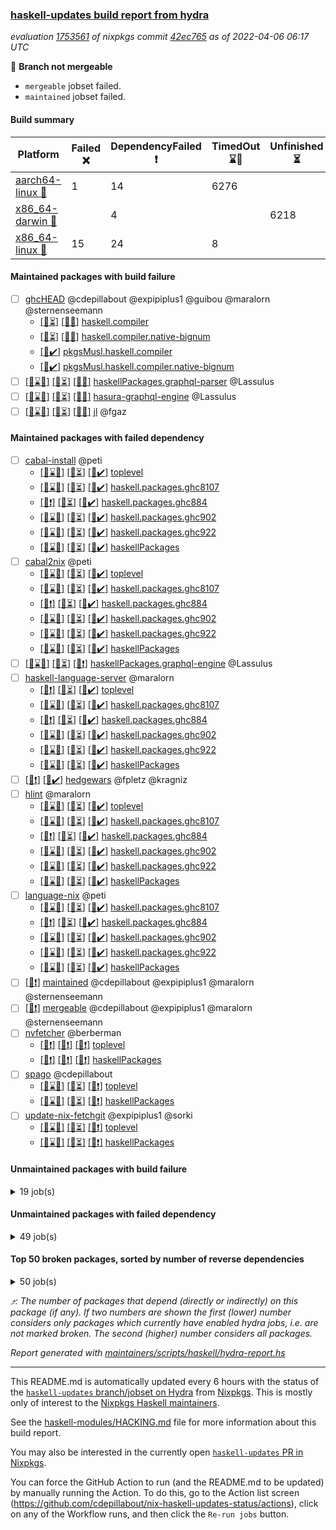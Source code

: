 ### [haskell-updates build report from hydra](https://hydra.nixos.org/jobset/nixpkgs/haskell-updates)
*evaluation [1753561](https://hydra.nixos.org/eval/1753561) of nixpkgs commit [42ec765](https://github.com/NixOS/nixpkgs/commits/42ec76590122a1b48650005afb9f2ba7453d00b8) as of 2022-04-06 06:17 UTC*

:red_circle: **Branch not mergeable**
  * `mergeable` jobset failed.
  * `maintained` jobset failed.

#### Build summary

 | Platform | Failed :x: | DependencyFailed :heavy_exclamation_mark: | TimedOut :hourglass::no_entry_sign: | Unfinished :hourglass_flowing_sand: | Success :heavy_check_mark: | 
 | --- | --- | --- | --- | --- | --- | 
 | [aarch64-linux :iphone:](https://hydra.nixos.org/eval/1753561?filter=.aarch64-linux) | 1 | 14 | 6276 |  | 10 | 
 | [x86_64-darwin :apple:](https://hydra.nixos.org/eval/1753561?filter=.x86_64-darwin) |  | 4 |  | 6218 | 5 | 
 | [x86_64-linux :penguin:](https://hydra.nixos.org/eval/1753561?filter=.x86_64-linux) | 15 | 24 | 8 |  | 6273 | 
#### Maintained packages with build failure
- [ ] [ghcHEAD](https://hydra.nixos.org/eval/1753561?filter=ghcHEAD) @cdepillabout @expipiplus1 @guibou @maralorn @sternenseemann
  - [[:apple::hourglass_flowing_sand:]](https://hydra.nixos.org/build/172205308) [[:penguin::x:]](https://hydra.nixos.org/build/172208112) [haskell.compiler](https://hydra.nixos.org/eval/1753561?filter=haskell.compiler.ghcHEAD)
  - [[:apple::hourglass_flowing_sand:]](https://hydra.nixos.org/build/172206183) [[:penguin::x:]](https://hydra.nixos.org/build/172199126) [haskell.compiler.native-bignum](https://hydra.nixos.org/eval/1753561?filter=haskell.compiler.native-bignum.ghcHEAD)
  -  [[:penguin::heavy_check_mark:]](https://hydra.nixos.org/build/172200529) [pkgsMusl.haskell.compiler](https://hydra.nixos.org/eval/1753561?filter=pkgsMusl.haskell.compiler.ghcHEAD)
  -  [[:penguin::heavy_check_mark:]](https://hydra.nixos.org/build/172201969) [pkgsMusl.haskell.compiler.native-bignum](https://hydra.nixos.org/eval/1753561?filter=pkgsMusl.haskell.compiler.native-bignum.ghcHEAD)
- [ ] [[:iphone::hourglass::no_entry_sign:]](https://hydra.nixos.org/build/172195772) [[:apple::hourglass_flowing_sand:]](https://hydra.nixos.org/build/172205505) [[:penguin::x:]](https://hydra.nixos.org/build/172201148) [haskellPackages.graphql-parser](https://hydra.nixos.org/eval/1753561?filter=haskellPackages.graphql-parser) @Lassulus
- [ ] [[:iphone::hourglass::no_entry_sign:]](https://hydra.nixos.org/build/172202024) [[:apple::hourglass_flowing_sand:]](https://hydra.nixos.org/build/172196887) [[:penguin::x:]](https://hydra.nixos.org/build/172192815) [hasura-graphql-engine](https://hydra.nixos.org/eval/1753561?filter=hasura-graphql-engine) @Lassulus
- [ ] [[:iphone::hourglass::no_entry_sign:]](https://hydra.nixos.org/build/172203648) [[:apple::hourglass_flowing_sand:]](https://hydra.nixos.org/build/172209706) [[:penguin::x:]](https://hydra.nixos.org/build/172210387) [jl](https://hydra.nixos.org/eval/1753561?filter=jl) @fgaz
#### Maintained packages with failed dependency
- [ ] [cabal-install](https://hydra.nixos.org/eval/1753561?filter=cabal-install) @peti
  - [[:iphone::hourglass::no_entry_sign:]](https://hydra.nixos.org/build/172207192) [[:apple::hourglass_flowing_sand:]](https://hydra.nixos.org/build/172201768) [[:penguin::heavy_check_mark:]](https://hydra.nixos.org/build/172191914) [toplevel](https://hydra.nixos.org/eval/1753561?filter=cabal-install)
  - [[:iphone::hourglass::no_entry_sign:]](https://hydra.nixos.org/build/172199527) [[:apple::hourglass_flowing_sand:]](https://hydra.nixos.org/build/172207214) [[:penguin::heavy_check_mark:]](https://hydra.nixos.org/build/172198241) [haskell.packages.ghc8107](https://hydra.nixos.org/eval/1753561?filter=haskell.packages.ghc8107.cabal-install)
  - [[:iphone::heavy_exclamation_mark:]](https://hydra.nixos.org/build/172206315) [[:apple::hourglass_flowing_sand:]](https://hydra.nixos.org/build/172208397) [[:penguin::heavy_check_mark:]](https://hydra.nixos.org/build/172201460) [haskell.packages.ghc884](https://hydra.nixos.org/eval/1753561?filter=haskell.packages.ghc884.cabal-install)
  - [[:iphone::hourglass::no_entry_sign:]](https://hydra.nixos.org/build/172198669) [[:apple::hourglass_flowing_sand:]](https://hydra.nixos.org/build/172202505) [[:penguin::heavy_check_mark:]](https://hydra.nixos.org/build/172204847) [haskell.packages.ghc902](https://hydra.nixos.org/eval/1753561?filter=haskell.packages.ghc902.cabal-install)
  - [[:iphone::hourglass::no_entry_sign:]](https://hydra.nixos.org/build/172210741) [[:apple::hourglass_flowing_sand:]](https://hydra.nixos.org/build/172194776) [[:penguin::heavy_check_mark:]](https://hydra.nixos.org/build/172204041) [haskell.packages.ghc922](https://hydra.nixos.org/eval/1753561?filter=haskell.packages.ghc922.cabal-install)
  - [[:iphone::hourglass::no_entry_sign:]](https://hydra.nixos.org/build/172209385) [[:apple::hourglass_flowing_sand:]](https://hydra.nixos.org/build/172201289) [[:penguin::heavy_check_mark:]](https://hydra.nixos.org/build/172204561) [haskellPackages](https://hydra.nixos.org/eval/1753561?filter=haskellPackages.cabal-install)
- [ ] [cabal2nix](https://hydra.nixos.org/eval/1753561?filter=cabal2nix) @peti
  - [[:iphone::hourglass::no_entry_sign:]](https://hydra.nixos.org/build/172196464) [[:apple::hourglass_flowing_sand:]](https://hydra.nixos.org/build/172209784) [[:penguin::heavy_check_mark:]](https://hydra.nixos.org/build/172206760) [toplevel](https://hydra.nixos.org/eval/1753561?filter=cabal2nix)
  - [[:iphone::hourglass::no_entry_sign:]](https://hydra.nixos.org/build/172208790) [[:apple::hourglass_flowing_sand:]](https://hydra.nixos.org/build/172193536) [[:penguin::heavy_check_mark:]](https://hydra.nixos.org/build/172208370) [haskell.packages.ghc8107](https://hydra.nixos.org/eval/1753561?filter=haskell.packages.ghc8107.cabal2nix)
  - [[:iphone::heavy_exclamation_mark:]](https://hydra.nixos.org/build/172195323) [[:apple::hourglass_flowing_sand:]](https://hydra.nixos.org/build/172210599) [[:penguin::heavy_check_mark:]](https://hydra.nixos.org/build/172205347) [haskell.packages.ghc884](https://hydra.nixos.org/eval/1753561?filter=haskell.packages.ghc884.cabal2nix)
  - [[:iphone::hourglass::no_entry_sign:]](https://hydra.nixos.org/build/172192256) [[:apple::hourglass_flowing_sand:]](https://hydra.nixos.org/build/172203512) [[:penguin::heavy_check_mark:]](https://hydra.nixos.org/build/172200019) [haskell.packages.ghc902](https://hydra.nixos.org/eval/1753561?filter=haskell.packages.ghc902.cabal2nix)
  - [[:iphone::hourglass::no_entry_sign:]](https://hydra.nixos.org/build/172210469) [[:apple::hourglass_flowing_sand:]](https://hydra.nixos.org/build/172199009) [[:penguin::heavy_check_mark:]](https://hydra.nixos.org/build/172208268) [haskell.packages.ghc922](https://hydra.nixos.org/eval/1753561?filter=haskell.packages.ghc922.cabal2nix)
  - [[:iphone::hourglass::no_entry_sign:]](https://hydra.nixos.org/build/172209376) [[:apple::hourglass_flowing_sand:]](https://hydra.nixos.org/build/172206351) [[:penguin::heavy_check_mark:]](https://hydra.nixos.org/build/172207995) [haskellPackages](https://hydra.nixos.org/eval/1753561?filter=haskellPackages.cabal2nix)
- [ ] [[:iphone::hourglass::no_entry_sign:]](https://hydra.nixos.org/build/172194133) [[:apple::hourglass_flowing_sand:]](https://hydra.nixos.org/build/172196047) [[:penguin::heavy_exclamation_mark:]](https://hydra.nixos.org/build/172210126) [haskellPackages.graphql-engine](https://hydra.nixos.org/eval/1753561?filter=haskellPackages.graphql-engine) @Lassulus
- [ ] [haskell-language-server](https://hydra.nixos.org/eval/1753561?filter=haskell-language-server) @maralorn
  - [[:iphone::heavy_exclamation_mark:]](https://hydra.nixos.org/build/172194040) [[:apple::hourglass_flowing_sand:]](https://hydra.nixos.org/build/172199266) [[:penguin::heavy_check_mark:]](https://hydra.nixos.org/build/172198169) [toplevel](https://hydra.nixos.org/eval/1753561?filter=haskell-language-server)
  - [[:iphone::hourglass::no_entry_sign:]](https://hydra.nixos.org/build/172193988) [[:apple::hourglass_flowing_sand:]](https://hydra.nixos.org/build/172198159) [[:penguin::heavy_check_mark:]](https://hydra.nixos.org/build/172202343) [haskell.packages.ghc8107](https://hydra.nixos.org/eval/1753561?filter=haskell.packages.ghc8107.haskell-language-server)
  - [[:iphone::heavy_exclamation_mark:]](https://hydra.nixos.org/build/172200579) [[:apple::hourglass_flowing_sand:]](https://hydra.nixos.org/build/172201437) [[:penguin::heavy_check_mark:]](https://hydra.nixos.org/build/172192774) [haskell.packages.ghc884](https://hydra.nixos.org/eval/1753561?filter=haskell.packages.ghc884.haskell-language-server)
  - [[:iphone::hourglass::no_entry_sign:]](https://hydra.nixos.org/build/172206617) [[:apple::hourglass_flowing_sand:]](https://hydra.nixos.org/build/172199662) [[:penguin::heavy_check_mark:]](https://hydra.nixos.org/build/172207742) [haskell.packages.ghc902](https://hydra.nixos.org/eval/1753561?filter=haskell.packages.ghc902.haskell-language-server)
  - [[:iphone::hourglass::no_entry_sign:]](https://hydra.nixos.org/build/172202544) [[:apple::hourglass_flowing_sand:]](https://hydra.nixos.org/build/172196637) [[:penguin::heavy_check_mark:]](https://hydra.nixos.org/build/172196382) [haskell.packages.ghc922](https://hydra.nixos.org/eval/1753561?filter=haskell.packages.ghc922.haskell-language-server)
  - [[:iphone::hourglass::no_entry_sign:]](https://hydra.nixos.org/build/172194512) [[:apple::hourglass_flowing_sand:]](https://hydra.nixos.org/build/172202593) [[:penguin::heavy_check_mark:]](https://hydra.nixos.org/build/172200575) [haskellPackages](https://hydra.nixos.org/eval/1753561?filter=haskellPackages.haskell-language-server)
- [ ] [[:iphone::heavy_exclamation_mark:]](https://hydra.nixos.org/build/172193277) [[:penguin::heavy_check_mark:]](https://hydra.nixos.org/build/172192102) [hedgewars](https://hydra.nixos.org/eval/1753561?filter=hedgewars) @fpletz @kragniz
- [ ] [hlint](https://hydra.nixos.org/eval/1753561?filter=hlint) @maralorn
  - [[:iphone::hourglass::no_entry_sign:]](https://hydra.nixos.org/build/172195921) [[:apple::hourglass_flowing_sand:]](https://hydra.nixos.org/build/172199979) [[:penguin::heavy_check_mark:]](https://hydra.nixos.org/build/172203019) [toplevel](https://hydra.nixos.org/eval/1753561?filter=hlint)
  - [[:iphone::hourglass::no_entry_sign:]](https://hydra.nixos.org/build/172203678) [[:apple::hourglass_flowing_sand:]](https://hydra.nixos.org/build/172198513) [[:penguin::heavy_check_mark:]](https://hydra.nixos.org/build/172207023) [haskell.packages.ghc8107](https://hydra.nixos.org/eval/1753561?filter=haskell.packages.ghc8107.hlint)
  - [[:iphone::heavy_exclamation_mark:]](https://hydra.nixos.org/build/172195500) [[:apple::hourglass_flowing_sand:]](https://hydra.nixos.org/build/172206369) [[:penguin::heavy_check_mark:]](https://hydra.nixos.org/build/172192555) [haskell.packages.ghc884](https://hydra.nixos.org/eval/1753561?filter=haskell.packages.ghc884.hlint)
  - [[:iphone::hourglass::no_entry_sign:]](https://hydra.nixos.org/build/172199832) [[:apple::hourglass_flowing_sand:]](https://hydra.nixos.org/build/172193612) [[:penguin::heavy_check_mark:]](https://hydra.nixos.org/build/172209171) [haskell.packages.ghc902](https://hydra.nixos.org/eval/1753561?filter=haskell.packages.ghc902.hlint)
  - [[:iphone::hourglass::no_entry_sign:]](https://hydra.nixos.org/build/172206571) [[:apple::hourglass_flowing_sand:]](https://hydra.nixos.org/build/172204722) [[:penguin::heavy_check_mark:]](https://hydra.nixos.org/build/172191785) [haskell.packages.ghc922](https://hydra.nixos.org/eval/1753561?filter=haskell.packages.ghc922.hlint)
  - [[:iphone::hourglass::no_entry_sign:]](https://hydra.nixos.org/build/172201640) [[:apple::hourglass_flowing_sand:]](https://hydra.nixos.org/build/172201652) [[:penguin::heavy_check_mark:]](https://hydra.nixos.org/build/172202313) [haskellPackages](https://hydra.nixos.org/eval/1753561?filter=haskellPackages.hlint)
- [ ] [language-nix](https://hydra.nixos.org/eval/1753561?filter=language-nix) @peti
  - [[:iphone::hourglass::no_entry_sign:]](https://hydra.nixos.org/build/172209066) [[:apple::hourglass_flowing_sand:]](https://hydra.nixos.org/build/172200626) [[:penguin::heavy_check_mark:]](https://hydra.nixos.org/build/172207232) [haskell.packages.ghc8107](https://hydra.nixos.org/eval/1753561?filter=haskell.packages.ghc8107.language-nix)
  - [[:iphone::heavy_exclamation_mark:]](https://hydra.nixos.org/build/172209013) [[:apple::hourglass_flowing_sand:]](https://hydra.nixos.org/build/172197257) [[:penguin::heavy_check_mark:]](https://hydra.nixos.org/build/172201360) [haskell.packages.ghc884](https://hydra.nixos.org/eval/1753561?filter=haskell.packages.ghc884.language-nix)
  - [[:iphone::hourglass::no_entry_sign:]](https://hydra.nixos.org/build/172196969) [[:apple::hourglass_flowing_sand:]](https://hydra.nixos.org/build/172207985) [[:penguin::heavy_check_mark:]](https://hydra.nixos.org/build/172201693) [haskell.packages.ghc902](https://hydra.nixos.org/eval/1753561?filter=haskell.packages.ghc902.language-nix)
  - [[:iphone::hourglass::no_entry_sign:]](https://hydra.nixos.org/build/172204619) [[:apple::hourglass_flowing_sand:]](https://hydra.nixos.org/build/172191740) [[:penguin::heavy_check_mark:]](https://hydra.nixos.org/build/172196568) [haskell.packages.ghc922](https://hydra.nixos.org/eval/1753561?filter=haskell.packages.ghc922.language-nix)
  - [[:iphone::hourglass::no_entry_sign:]](https://hydra.nixos.org/build/172193869) [[:apple::hourglass_flowing_sand:]](https://hydra.nixos.org/build/172191666) [[:penguin::heavy_check_mark:]](https://hydra.nixos.org/build/172200158) [haskellPackages](https://hydra.nixos.org/eval/1753561?filter=haskellPackages.language-nix)
- [ ] [[:penguin::heavy_exclamation_mark:]](https://hydra.nixos.org/build/172209024) [maintained](https://hydra.nixos.org/eval/1753561?filter=maintained) @cdepillabout @expipiplus1 @maralorn @sternenseemann
- [ ] [[:penguin::heavy_exclamation_mark:]](https://hydra.nixos.org/build/172194769) [mergeable](https://hydra.nixos.org/eval/1753561?filter=mergeable) @cdepillabout @expipiplus1 @maralorn @sternenseemann
- [ ] [nvfetcher](https://hydra.nixos.org/eval/1753561?filter=nvfetcher) @berberman
  - [[:iphone::heavy_exclamation_mark:]](https://hydra.nixos.org/build/172192405) [[:apple::heavy_exclamation_mark:]](https://hydra.nixos.org/build/172202860) [[:penguin::heavy_exclamation_mark:]](https://hydra.nixos.org/build/172204701) [toplevel](https://hydra.nixos.org/eval/1753561?filter=nvfetcher)
  - [[:iphone::heavy_exclamation_mark:]](https://hydra.nixos.org/build/172205600) [[:apple::heavy_exclamation_mark:]](https://hydra.nixos.org/build/172199711) [[:penguin::heavy_exclamation_mark:]](https://hydra.nixos.org/build/172192321) [haskellPackages](https://hydra.nixos.org/eval/1753561?filter=haskellPackages.nvfetcher)
- [ ] [spago](https://hydra.nixos.org/eval/1753561?filter=spago) @cdepillabout
  - [[:iphone::hourglass::no_entry_sign:]](https://hydra.nixos.org/build/172193778) [[:apple::hourglass_flowing_sand:]](https://hydra.nixos.org/build/172207013) [[:penguin::heavy_exclamation_mark:]](https://hydra.nixos.org/build/172210141) [toplevel](https://hydra.nixos.org/eval/1753561?filter=spago)
  - [[:iphone::hourglass::no_entry_sign:]](https://hydra.nixos.org/build/172209414) [[:apple::hourglass_flowing_sand:]](https://hydra.nixos.org/build/172200034) [[:penguin::heavy_exclamation_mark:]](https://hydra.nixos.org/build/172203438) [haskellPackages](https://hydra.nixos.org/eval/1753561?filter=haskellPackages.spago)
- [ ] [update-nix-fetchgit](https://hydra.nixos.org/eval/1753561?filter=update-nix-fetchgit) @expipiplus1 @sorki
  - [[:iphone::hourglass::no_entry_sign:]](https://hydra.nixos.org/build/172202600) [[:apple::hourglass_flowing_sand:]](https://hydra.nixos.org/build/172192084) [[:penguin::heavy_exclamation_mark:]](https://hydra.nixos.org/build/172194024) [toplevel](https://hydra.nixos.org/eval/1753561?filter=update-nix-fetchgit)
  - [[:iphone::hourglass::no_entry_sign:]](https://hydra.nixos.org/build/172206433) [[:apple::hourglass_flowing_sand:]](https://hydra.nixos.org/build/172204483) [[:penguin::heavy_exclamation_mark:]](https://hydra.nixos.org/build/172202522) [haskellPackages](https://hydra.nixos.org/eval/1753561?filter=haskellPackages.update-nix-fetchgit)
#### Unmaintained packages with build failure
<details><summary>19 job(s) </summary>

- [ ] [QuickCheck](https://hydra.nixos.org/eval/1753561?filter=QuickCheck)  :arrow_heading_up: 1236 | 4755
  - [[:iphone::hourglass::no_entry_sign:]](https://hydra.nixos.org/build/172199859) [[:apple::hourglass_flowing_sand:]](https://hydra.nixos.org/build/172196704) [[:penguin::heavy_check_mark:]](https://hydra.nixos.org/build/172203733) [haskellPackages](https://hydra.nixos.org/eval/1753561?filter=haskellPackages.QuickCheck)
  -   [[:penguin::x:]](https://hydra.nixos.org/build/172193114) [pkgsStatic.haskell.packages.integer-simple.ghc8107](https://hydra.nixos.org/eval/1753561?filter=pkgsStatic.haskell.packages.integer-simple.ghc8107.QuickCheck)
  -   [[:penguin::heavy_check_mark:]](https://hydra.nixos.org/build/172202231) [pkgsStatic.haskell.packages.native-bignum.ghc902](https://hydra.nixos.org/eval/1753561?filter=pkgsStatic.haskell.packages.native-bignum.ghc902.QuickCheck)
- [ ] [ghc-api-compat](https://hydra.nixos.org/eval/1753561?filter=ghc-api-compat)  :arrow_heading_up: 25 | 26
  - [[:iphone::hourglass::no_entry_sign:]](https://hydra.nixos.org/build/172196095) [[:apple::hourglass_flowing_sand:]](https://hydra.nixos.org/build/172203768) [[:penguin::heavy_check_mark:]](https://hydra.nixos.org/build/172196054) [haskell.packages.ghc8107](https://hydra.nixos.org/eval/1753561?filter=haskell.packages.ghc8107.ghc-api-compat)
  - [[:iphone::x:]](https://hydra.nixos.org/build/172194880) [[:apple::hourglass_flowing_sand:]](https://hydra.nixos.org/build/172193900) [[:penguin::heavy_check_mark:]](https://hydra.nixos.org/build/172194556) [haskell.packages.ghc884](https://hydra.nixos.org/eval/1753561?filter=haskell.packages.ghc884.ghc-api-compat)
  - [[:iphone::hourglass::no_entry_sign:]](https://hydra.nixos.org/build/172206707) [[:apple::hourglass_flowing_sand:]](https://hydra.nixos.org/build/172201111) [[:penguin::heavy_check_mark:]](https://hydra.nixos.org/build/172201721) [haskell.packages.ghc902](https://hydra.nixos.org/eval/1753561?filter=haskell.packages.ghc902.ghc-api-compat)
  - [[:iphone::hourglass::no_entry_sign:]](https://hydra.nixos.org/build/172202417) [[:apple::hourglass_flowing_sand:]](https://hydra.nixos.org/build/172204946) [[:penguin::heavy_check_mark:]](https://hydra.nixos.org/build/172207386) [haskellPackages](https://hydra.nixos.org/eval/1753561?filter=haskellPackages.ghc-api-compat)
- [ ] [[:iphone::hourglass::no_entry_sign:]](https://hydra.nixos.org/build/172198321) [[:apple::hourglass_flowing_sand:]](https://hydra.nixos.org/build/172195157) [[:penguin::x:]](https://hydra.nixos.org/build/172202034) [haskellPackages.cryptostore](https://hydra.nixos.org/eval/1753561?filter=haskellPackages.cryptostore)  :arrow_heading_up: 4 | 31
- [ ] [[:iphone::hourglass::no_entry_sign:]](https://hydra.nixos.org/build/172202329) [[:apple::hourglass_flowing_sand:]](https://hydra.nixos.org/build/172206837) [[:penguin::x:]](https://hydra.nixos.org/build/172195207) [haskellPackages.bower-json](https://hydra.nixos.org/eval/1753561?filter=haskellPackages.bower-json)  :arrow_heading_up: 1 | 10
- [ ] [[:iphone::hourglass::no_entry_sign:]](https://hydra.nixos.org/build/172201557) [[:apple::hourglass_flowing_sand:]](https://hydra.nixos.org/build/172197617) [[:penguin::x:]](https://hydra.nixos.org/build/172199932) [haskellPackages.kazura-queue](https://hydra.nixos.org/eval/1753561?filter=haskellPackages.kazura-queue)  :arrow_heading_up: 1 | 1
- [ ] [[:iphone::hourglass::no_entry_sign:]](https://hydra.nixos.org/build/172191977) [[:apple::hourglass_flowing_sand:]](https://hydra.nixos.org/build/172200217) [[:penguin::x:]](https://hydra.nixos.org/build/172203277) [haskellPackages.simple-vec3](https://hydra.nixos.org/eval/1753561?filter=haskellPackages.simple-vec3)  :arrow_heading_up: 0 | 1
- [ ] [[:iphone::hourglass::no_entry_sign:]](https://hydra.nixos.org/build/172198476) [[:apple::hourglass_flowing_sand:]](https://hydra.nixos.org/build/172200156) [[:penguin::x:]](https://hydra.nixos.org/build/172200567) [haskellPackages.fast-tags](https://hydra.nixos.org/eval/1753561?filter=haskellPackages.fast-tags) 
- [ ] [[:iphone::hourglass::no_entry_sign:]](https://hydra.nixos.org/build/172200339) [[:apple::hourglass_flowing_sand:]](https://hydra.nixos.org/build/172201875) [[:penguin::x:]](https://hydra.nixos.org/build/172206065) [haskellPackages.hyper-haskell-server](https://hydra.nixos.org/eval/1753561?filter=haskellPackages.hyper-haskell-server) 
- [ ] [[:iphone::hourglass::no_entry_sign:]](https://hydra.nixos.org/build/172200483) [[:apple::hourglass_flowing_sand:]](https://hydra.nixos.org/build/172205997) [[:penguin::x:]](https://hydra.nixos.org/build/172209507) [haskellPackages.powerqueue-levelmem](https://hydra.nixos.org/eval/1753561?filter=haskellPackages.powerqueue-levelmem) 
- [ ] [[:iphone::hourglass::no_entry_sign:]](https://hydra.nixos.org/build/172203084) [[:apple::hourglass_flowing_sand:]](https://hydra.nixos.org/build/172207047) [[:penguin::x:]](https://hydra.nixos.org/build/172196854) [haskellPackages.procex](https://hydra.nixos.org/eval/1753561?filter=haskellPackages.procex) 
- [ ] [[:iphone::hourglass::no_entry_sign:]](https://hydra.nixos.org/build/172200800) [[:apple::hourglass_flowing_sand:]](https://hydra.nixos.org/build/172206819) [[:penguin::x:]](https://hydra.nixos.org/build/172201774) [haskellPackages.socketson](https://hydra.nixos.org/eval/1753561?filter=haskellPackages.socketson) 
- [ ] [[:iphone::hourglass::no_entry_sign:]](https://hydra.nixos.org/build/172196733) [[:apple::hourglass_flowing_sand:]](https://hydra.nixos.org/build/172209461) [[:penguin::x:]](https://hydra.nixos.org/build/172210018) [haskellPackages.tripLL](https://hydra.nixos.org/eval/1753561?filter=haskellPackages.tripLL) 
</details>

#### Unmaintained packages with failed dependency
<details><summary>49 job(s) </summary>

- [ ] [ghc-lib-parser-ex](https://hydra.nixos.org/eval/1753561?filter=ghc-lib-parser-ex)  :arrow_heading_up: 21 | 35
  - [[:iphone::hourglass::no_entry_sign:]](https://hydra.nixos.org/build/172208499) [[:apple::hourglass_flowing_sand:]](https://hydra.nixos.org/build/172210483) [[:penguin::heavy_check_mark:]](https://hydra.nixos.org/build/172194443) [haskell.packages.ghc8107](https://hydra.nixos.org/eval/1753561?filter=haskell.packages.ghc8107.ghc-lib-parser-ex)
  - [[:iphone::heavy_exclamation_mark:]](https://hydra.nixos.org/build/172205112) [[:apple::hourglass_flowing_sand:]](https://hydra.nixos.org/build/172198604) [[:penguin::heavy_check_mark:]](https://hydra.nixos.org/build/172193914) [haskell.packages.ghc884](https://hydra.nixos.org/eval/1753561?filter=haskell.packages.ghc884.ghc-lib-parser-ex)
  - [[:iphone::hourglass::no_entry_sign:]](https://hydra.nixos.org/build/172194695) [[:apple::hourglass_flowing_sand:]](https://hydra.nixos.org/build/172204026) [[:penguin::heavy_check_mark:]](https://hydra.nixos.org/build/172201230) [haskell.packages.ghc902](https://hydra.nixos.org/eval/1753561?filter=haskell.packages.ghc902.ghc-lib-parser-ex)
  - [[:iphone::hourglass::no_entry_sign:]](https://hydra.nixos.org/build/172209894) [[:apple::hourglass_flowing_sand:]](https://hydra.nixos.org/build/172207682) [[:penguin::heavy_check_mark:]](https://hydra.nixos.org/build/172200006) [haskellPackages](https://hydra.nixos.org/eval/1753561?filter=haskellPackages.ghc-lib-parser-ex)
- [ ] [ghc-lib-parser](https://hydra.nixos.org/eval/1753561?filter=ghc-lib-parser)  :arrow_heading_up: 9 | 26
  - [[:iphone::hourglass::no_entry_sign:]](https://hydra.nixos.org/build/172199976) [[:apple::hourglass_flowing_sand:]](https://hydra.nixos.org/build/172208336) [[:penguin::heavy_check_mark:]](https://hydra.nixos.org/build/172203493) [haskell.packages.ghc8107](https://hydra.nixos.org/eval/1753561?filter=haskell.packages.ghc8107.ghc-lib-parser)
  - [[:iphone::heavy_exclamation_mark:]](https://hydra.nixos.org/build/172205983) [[:apple::hourglass_flowing_sand:]](https://hydra.nixos.org/build/172193232) [[:penguin::heavy_check_mark:]](https://hydra.nixos.org/build/172210475) [haskell.packages.ghc884](https://hydra.nixos.org/eval/1753561?filter=haskell.packages.ghc884.ghc-lib-parser)
  - [[:iphone::hourglass::no_entry_sign:]](https://hydra.nixos.org/build/172197163) [[:apple::hourglass_flowing_sand:]](https://hydra.nixos.org/build/172199688) [[:penguin::heavy_check_mark:]](https://hydra.nixos.org/build/172202256) [haskell.packages.ghc902](https://hydra.nixos.org/eval/1753561?filter=haskell.packages.ghc902.ghc-lib-parser)
  - [[:iphone::hourglass::no_entry_sign:]](https://hydra.nixos.org/build/172206023) [[:apple::hourglass_flowing_sand:]](https://hydra.nixos.org/build/172198112) [[:penguin::heavy_check_mark:]](https://hydra.nixos.org/build/172203023) [haskellPackages](https://hydra.nixos.org/eval/1753561?filter=haskellPackages.ghc-lib-parser)
- [ ] [[:iphone::hourglass::no_entry_sign:]](https://hydra.nixos.org/build/172203138) [[:apple::hourglass_flowing_sand:]](https://hydra.nixos.org/build/172208465) [[:penguin::heavy_exclamation_mark:]](https://hydra.nixos.org/build/172200980) [haskellPackages.jwt](https://hydra.nixos.org/eval/1753561?filter=haskellPackages.jwt)  :arrow_heading_up: 3 | 28
- [ ] [hoogle](https://hydra.nixos.org/eval/1753561?filter=hoogle)  :arrow_heading_up: 1 | 2
  - [[:iphone::hourglass::no_entry_sign:]](https://hydra.nixos.org/build/172207545) [[:apple::hourglass_flowing_sand:]](https://hydra.nixos.org/build/172209279) [[:penguin::heavy_check_mark:]](https://hydra.nixos.org/build/172206423) [haskell.packages.ghc8107](https://hydra.nixos.org/eval/1753561?filter=haskell.packages.ghc8107.hoogle)
  - [[:iphone::heavy_exclamation_mark:]](https://hydra.nixos.org/build/172192224) [[:apple::hourglass_flowing_sand:]](https://hydra.nixos.org/build/172204418) [[:penguin::heavy_check_mark:]](https://hydra.nixos.org/build/172202398) [haskell.packages.ghc884](https://hydra.nixos.org/eval/1753561?filter=haskell.packages.ghc884.hoogle)
  - [[:iphone::hourglass::no_entry_sign:]](https://hydra.nixos.org/build/172205026) [[:apple::hourglass_flowing_sand:]](https://hydra.nixos.org/build/172204815) [[:penguin::heavy_check_mark:]](https://hydra.nixos.org/build/172210036) [haskell.packages.ghc902](https://hydra.nixos.org/eval/1753561?filter=haskell.packages.ghc902.hoogle)
  - [[:iphone::hourglass::no_entry_sign:]](https://hydra.nixos.org/build/172202995) [[:apple::hourglass_flowing_sand:]](https://hydra.nixos.org/build/172197271) [[:penguin::heavy_check_mark:]](https://hydra.nixos.org/build/172205745) [haskell.packages.ghc922](https://hydra.nixos.org/eval/1753561?filter=haskell.packages.ghc922.hoogle)
  - [[:iphone::hourglass::no_entry_sign:]](https://hydra.nixos.org/build/172195689) [[:apple::hourglass_flowing_sand:]](https://hydra.nixos.org/build/172205132) [[:penguin::heavy_check_mark:]](https://hydra.nixos.org/build/172193384) [haskellPackages](https://hydra.nixos.org/eval/1753561?filter=haskellPackages.hoogle)
- [ ] [[:iphone::hourglass::no_entry_sign:]](https://hydra.nixos.org/build/172205345) [[:apple::hourglass_flowing_sand:]](https://hydra.nixos.org/build/172194031) [[:penguin::heavy_exclamation_mark:]](https://hydra.nixos.org/build/172203195) [haskellPackages.github-rest](https://hydra.nixos.org/eval/1753561?filter=haskellPackages.github-rest)  :arrow_heading_up: 1 | 1
- [ ] [[:iphone::hourglass::no_entry_sign:]](https://hydra.nixos.org/build/172205215) [[:penguin::heavy_exclamation_mark:]](https://hydra.nixos.org/build/172202989) [haskellPackages.hbro](https://hydra.nixos.org/eval/1753561?filter=haskellPackages.hbro)  :arrow_heading_up: 1 | 1
- [ ] [[:iphone::heavy_exclamation_mark:]](https://hydra.nixos.org/build/172494668) [[:apple::hourglass_flowing_sand:]](https://hydra.nixos.org/build/172494666) [[:penguin::heavy_check_mark:]](https://hydra.nixos.org/build/172494667) [haskellPackages.haskell-mpi](https://hydra.nixos.org/eval/1753561?filter=haskellPackages.haskell-mpi)  :arrow_heading_up: 0 | 1
- [ ] [[:iphone::hourglass::no_entry_sign:]](https://hydra.nixos.org/build/172196010) [[:apple::heavy_exclamation_mark:]](https://hydra.nixos.org/build/172191801) [[:penguin::heavy_check_mark:]](https://hydra.nixos.org/build/172208523) [haskellPackages.libvirt-hs](https://hydra.nixos.org/eval/1753561?filter=haskellPackages.libvirt-hs)  :arrow_heading_up: 0 | 1
- [ ] [[:iphone::hourglass::no_entry_sign:]](https://hydra.nixos.org/build/172192488) [[:apple::heavy_exclamation_mark:]](https://hydra.nixos.org/build/172202065) [[:penguin::heavy_check_mark:]](https://hydra.nixos.org/build/172201950) [haskellPackages.qtah-cpp-qt5](https://hydra.nixos.org/eval/1753561?filter=haskellPackages.qtah-cpp-qt5)  :arrow_heading_up: 0 | 1
- [ ] [[:iphone::hourglass::no_entry_sign:]](https://hydra.nixos.org/build/172192504) [[:apple::hourglass_flowing_sand:]](https://hydra.nixos.org/build/172205423) [[:penguin::heavy_exclamation_mark:]](https://hydra.nixos.org/build/172196108) [haskellPackages.GuiHaskell](https://hydra.nixos.org/eval/1753561?filter=haskellPackages.GuiHaskell) 
- [ ] [[:iphone::heavy_exclamation_mark:]](https://hydra.nixos.org/build/172207026) [[:penguin::heavy_exclamation_mark:]](https://hydra.nixos.org/build/172195701) [haskellPackages.HDRUtils](https://hydra.nixos.org/eval/1753561?filter=haskellPackages.HDRUtils) 
- [ ] [[:iphone::hourglass::no_entry_sign:]](https://hydra.nixos.org/build/172198463) [[:apple::hourglass_flowing_sand:]](https://hydra.nixos.org/build/172192974) [[:penguin::heavy_exclamation_mark:]](https://hydra.nixos.org/build/172199175) [haskellPackages.HPlot](https://hydra.nixos.org/eval/1753561?filter=haskellPackages.HPlot) 
- [ ] [[:iphone::hourglass::no_entry_sign:]](https://hydra.nixos.org/build/172194796) [[:apple::hourglass_flowing_sand:]](https://hydra.nixos.org/build/172194934) [[:penguin::heavy_exclamation_mark:]](https://hydra.nixos.org/build/172194081) [haskellPackages.bluetile](https://hydra.nixos.org/eval/1753561?filter=haskellPackages.bluetile) 
- [ ] [cabal2nix-unstable](https://hydra.nixos.org/eval/1753561?filter=cabal2nix-unstable) 
  - [[:iphone::hourglass::no_entry_sign:]](https://hydra.nixos.org/build/172197416) [[:apple::hourglass_flowing_sand:]](https://hydra.nixos.org/build/172204388) [[:penguin::heavy_check_mark:]](https://hydra.nixos.org/build/172206616) [haskell.packages.ghc8107](https://hydra.nixos.org/eval/1753561?filter=haskell.packages.ghc8107.cabal2nix-unstable)
  - [[:iphone::heavy_exclamation_mark:]](https://hydra.nixos.org/build/172204377) [[:apple::hourglass_flowing_sand:]](https://hydra.nixos.org/build/172200284) [[:penguin::heavy_check_mark:]](https://hydra.nixos.org/build/172194954) [haskell.packages.ghc884](https://hydra.nixos.org/eval/1753561?filter=haskell.packages.ghc884.cabal2nix-unstable)
  - [[:iphone::hourglass::no_entry_sign:]](https://hydra.nixos.org/build/172191867) [[:apple::hourglass_flowing_sand:]](https://hydra.nixos.org/build/172193255) [[:penguin::heavy_check_mark:]](https://hydra.nixos.org/build/172202229) [haskell.packages.ghc902](https://hydra.nixos.org/eval/1753561?filter=haskell.packages.ghc902.cabal2nix-unstable)
  - [[:iphone::hourglass::no_entry_sign:]](https://hydra.nixos.org/build/172198361) [[:apple::hourglass_flowing_sand:]](https://hydra.nixos.org/build/172194401) [[:penguin::heavy_check_mark:]](https://hydra.nixos.org/build/172193411) [haskell.packages.ghc922](https://hydra.nixos.org/eval/1753561?filter=haskell.packages.ghc922.cabal2nix-unstable)
  - [[:iphone::hourglass::no_entry_sign:]](https://hydra.nixos.org/build/172210161) [[:apple::hourglass_flowing_sand:]](https://hydra.nixos.org/build/172197272) [[:penguin::heavy_check_mark:]](https://hydra.nixos.org/build/172202792) [haskellPackages](https://hydra.nixos.org/eval/1753561?filter=haskellPackages.cabal2nix-unstable)
- [ ] [ghc-lib](https://hydra.nixos.org/eval/1753561?filter=ghc-lib) 
  - [[:iphone::hourglass::no_entry_sign:]](https://hydra.nixos.org/build/172206286) [[:apple::hourglass_flowing_sand:]](https://hydra.nixos.org/build/172192561) [[:penguin::heavy_check_mark:]](https://hydra.nixos.org/build/172199022) [haskell.packages.ghc8107](https://hydra.nixos.org/eval/1753561?filter=haskell.packages.ghc8107.ghc-lib)
  - [[:iphone::heavy_exclamation_mark:]](https://hydra.nixos.org/build/172199439) [[:apple::hourglass_flowing_sand:]](https://hydra.nixos.org/build/172195476) [[:penguin::heavy_check_mark:]](https://hydra.nixos.org/build/172197352) [haskell.packages.ghc884](https://hydra.nixos.org/eval/1753561?filter=haskell.packages.ghc884.ghc-lib)
  - [[:iphone::hourglass::no_entry_sign:]](https://hydra.nixos.org/build/172196806) [[:apple::hourglass_flowing_sand:]](https://hydra.nixos.org/build/172210782) [[:penguin::heavy_check_mark:]](https://hydra.nixos.org/build/172208214) [haskell.packages.ghc902](https://hydra.nixos.org/eval/1753561?filter=haskell.packages.ghc902.ghc-lib)
  - [[:iphone::hourglass::no_entry_sign:]](https://hydra.nixos.org/build/172204015) [[:apple::hourglass_flowing_sand:]](https://hydra.nixos.org/build/172195195) [[:penguin::heavy_check_mark:]](https://hydra.nixos.org/build/172205483) [haskellPackages](https://hydra.nixos.org/eval/1753561?filter=haskellPackages.ghc-lib)
- [ ] [[:iphone::hourglass::no_entry_sign:]](https://hydra.nixos.org/build/172198464) [[:apple::hourglass_flowing_sand:]](https://hydra.nixos.org/build/172194064) [[:penguin::heavy_exclamation_mark:]](https://hydra.nixos.org/build/172200311) [haskellPackages.gladexml-accessor](https://hydra.nixos.org/eval/1753561?filter=haskellPackages.gladexml-accessor) 
- [ ] [[:iphone::hourglass::no_entry_sign:]](https://hydra.nixos.org/build/172196549) [[:apple::hourglass_flowing_sand:]](https://hydra.nixos.org/build/172205473) [[:penguin::heavy_exclamation_mark:]](https://hydra.nixos.org/build/172208219) [haskellPackages.gmail-simple](https://hydra.nixos.org/eval/1753561?filter=haskellPackages.gmail-simple) 
- [ ] [[:iphone::hourglass::no_entry_sign:]](https://hydra.nixos.org/build/172203272) [[:apple::hourglass_flowing_sand:]](https://hydra.nixos.org/build/172206158) [[:penguin::heavy_exclamation_mark:]](https://hydra.nixos.org/build/172202255) [haskellPackages.gtk2hs-cast-glade](https://hydra.nixos.org/eval/1753561?filter=haskellPackages.gtk2hs-cast-glade) 
- [ ] [[:iphone::hourglass::no_entry_sign:]](https://hydra.nixos.org/build/172197334) [[:penguin::heavy_exclamation_mark:]](https://hydra.nixos.org/build/172192549) [haskellPackages.hbro-contrib](https://hydra.nixos.org/eval/1753561?filter=haskellPackages.hbro-contrib) 
- [ ] [[:iphone::hourglass::no_entry_sign:]](https://hydra.nixos.org/build/172192270) [[:apple::hourglass_flowing_sand:]](https://hydra.nixos.org/build/172195336) [[:penguin::heavy_exclamation_mark:]](https://hydra.nixos.org/build/172202137) [haskellPackages.hriemann](https://hydra.nixos.org/eval/1753561?filter=haskellPackages.hriemann) 
- [ ] [[:iphone::hourglass::no_entry_sign:]](https://hydra.nixos.org/build/172202796) [[:apple::hourglass_flowing_sand:]](https://hydra.nixos.org/build/172204498) [[:penguin::heavy_exclamation_mark:]](https://hydra.nixos.org/build/172204174) [haskellPackages.hstzaar](https://hydra.nixos.org/eval/1753561?filter=haskellPackages.hstzaar) 
- [ ] [[:penguin::heavy_exclamation_mark:]](https://hydra.nixos.org/build/172202900) [hyper-haskell-server-with-packages](https://hydra.nixos.org/eval/1753561?filter=hyper-haskell-server-with-packages) 
- [ ] [[:iphone::hourglass::no_entry_sign:]](https://hydra.nixos.org/build/172208621) [[:apple::hourglass_flowing_sand:]](https://hydra.nixos.org/build/172193926) [[:penguin::heavy_exclamation_mark:]](https://hydra.nixos.org/build/172195464) [haskellPackages.minesweeper](https://hydra.nixos.org/eval/1753561?filter=haskellPackages.minesweeper) 
- [ ] [[:iphone::hourglass::no_entry_sign:]](https://hydra.nixos.org/build/172191726) [[:apple::hourglass_flowing_sand:]](https://hydra.nixos.org/build/172193797) [[:penguin::heavy_exclamation_mark:]](https://hydra.nixos.org/build/172195946) [haskellPackages.nymphaea](https://hydra.nixos.org/eval/1753561?filter=haskellPackages.nymphaea) 
- [ ] [[:iphone::hourglass::no_entry_sign:]](https://hydra.nixos.org/build/172196928) [[:apple::hourglass_flowing_sand:]](https://hydra.nixos.org/build/172210596) [[:penguin::heavy_exclamation_mark:]](https://hydra.nixos.org/build/172210696) [haskellPackages.proplang](https://hydra.nixos.org/eval/1753561?filter=haskellPackages.proplang) 
- [ ] [[:iphone::hourglass::no_entry_sign:]](https://hydra.nixos.org/build/172201787) [[:apple::hourglass_flowing_sand:]](https://hydra.nixos.org/build/172206432) [[:penguin::heavy_exclamation_mark:]](https://hydra.nixos.org/build/172208392) [haskellPackages.showdown](https://hydra.nixos.org/eval/1753561?filter=haskellPackages.showdown) 
- [ ] [[:iphone::hourglass::no_entry_sign:]](https://hydra.nixos.org/build/172198368) [[:apple::heavy_exclamation_mark:]](https://hydra.nixos.org/build/172195657) [[:penguin::heavy_check_mark:]](https://hydra.nixos.org/build/172199622) [haskellPackages.zbar](https://hydra.nixos.org/eval/1753561?filter=haskellPackages.zbar) 
</details>

#### Top 50 broken packages, sorted by number of reverse dependencies
<details><summary>50 job(s) </summary>

[amazonka-core](https://packdeps.haskellers.com/reverse/amazonka-core) :arrow_heading_up: 186  
[gogol-core](https://packdeps.haskellers.com/reverse/gogol-core) :arrow_heading_up: 184  
[haskell98](https://packdeps.haskellers.com/reverse/haskell98) :arrow_heading_up: 153  
[enumerator](https://packdeps.haskellers.com/reverse/enumerator) :arrow_heading_up: 56  
[derive](https://packdeps.haskellers.com/reverse/derive) :arrow_heading_up: 48  
[amazonka](https://packdeps.haskellers.com/reverse/amazonka) :arrow_heading_up: 44  
[accelerate](https://packdeps.haskellers.com/reverse/accelerate) :arrow_heading_up: 42  
[parseargs](https://packdeps.haskellers.com/reverse/parseargs) :arrow_heading_up: 42  
[syb-with-class](https://packdeps.haskellers.com/reverse/syb-with-class) :arrow_heading_up: 42  
[MonadCatchIO-transformers](https://packdeps.haskellers.com/reverse/MonadCatchIO-transformers) :arrow_heading_up: 41  
[data-lens](https://packdeps.haskellers.com/reverse/data-lens) :arrow_heading_up: 33  
[rank1dynamic](https://packdeps.haskellers.com/reverse/rank1dynamic) :arrow_heading_up: 33  
[distributed-static](https://packdeps.haskellers.com/reverse/distributed-static) :arrow_heading_up: 31  
[language-ecmascript](https://packdeps.haskellers.com/reverse/language-ecmascript) :arrow_heading_up: 31  
[distributed-process](https://packdeps.haskellers.com/reverse/distributed-process) :arrow_heading_up: 30  
[autodocodec](https://packdeps.haskellers.com/reverse/autodocodec) :arrow_heading_up: 29  
[ip](https://packdeps.haskellers.com/reverse/ip) :arrow_heading_up: 29  
[iteratee](https://packdeps.haskellers.com/reverse/iteratee) :arrow_heading_up: 29  
[jmacro](https://packdeps.haskellers.com/reverse/jmacro) :arrow_heading_up: 29  
[text-format](https://packdeps.haskellers.com/reverse/text-format) :arrow_heading_up: 28  
[mmsyn3](https://packdeps.haskellers.com/reverse/mmsyn3) :arrow_heading_up: 27  
[crypto-numbers](https://packdeps.haskellers.com/reverse/crypto-numbers) :arrow_heading_up: 26  
[validity-aeson](https://packdeps.haskellers.com/reverse/validity-aeson) :arrow_heading_up: 26  
[either-unwrap](https://packdeps.haskellers.com/reverse/either-unwrap) :arrow_heading_up: 25  
[autodocodec-schema](https://packdeps.haskellers.com/reverse/autodocodec-schema) :arrow_heading_up: 24  
[web-routes-th](https://packdeps.haskellers.com/reverse/web-routes-th) :arrow_heading_up: 24  
[autodocodec-yaml](https://packdeps.haskellers.com/reverse/autodocodec-yaml) :arrow_heading_up: 23  
[crypto-pubkey](https://packdeps.haskellers.com/reverse/crypto-pubkey) :arrow_heading_up: 23  
[ixset-typed](https://packdeps.haskellers.com/reverse/ixset-typed) :arrow_heading_up: 23  
[haskelldb](https://packdeps.haskellers.com/reverse/haskelldb) :arrow_heading_up: 22  
[wxdirect](https://packdeps.haskellers.com/reverse/wxdirect) :arrow_heading_up: 22  
[amazonka-s3](https://packdeps.haskellers.com/reverse/amazonka-s3) :arrow_heading_up: 21  
[mmsyn2](https://packdeps.haskellers.com/reverse/mmsyn2) :arrow_heading_up: 21  
[subG](https://packdeps.haskellers.com/reverse/subG) :arrow_heading_up: 21  
[userid](https://packdeps.haskellers.com/reverse/userid) :arrow_heading_up: 21  
[wxc](https://packdeps.haskellers.com/reverse/wxc) :arrow_heading_up: 21  
[biocore](https://packdeps.haskellers.com/reverse/biocore) :arrow_heading_up: 20  
[sydtest](https://packdeps.haskellers.com/reverse/sydtest) :arrow_heading_up: 20  
[wxcore](https://packdeps.haskellers.com/reverse/wxcore) :arrow_heading_up: 20  
[attoparsec-enumerator](https://packdeps.haskellers.com/reverse/attoparsec-enumerator) :arrow_heading_up: 19  
[bytestring-show](https://packdeps.haskellers.com/reverse/bytestring-show) :arrow_heading_up: 19  
[fay](https://packdeps.haskellers.com/reverse/fay) :arrow_heading_up: 19  
[harp](https://packdeps.haskellers.com/reverse/harp) :arrow_heading_up: 19  
[hsx2hs](https://packdeps.haskellers.com/reverse/hsx2hs) :arrow_heading_up: 19  
[ixset](https://packdeps.haskellers.com/reverse/ixset) :arrow_heading_up: 19  
[wx](https://packdeps.haskellers.com/reverse/wx) :arrow_heading_up: 19  
[asn1-data](https://packdeps.haskellers.com/reverse/asn1-data) :arrow_heading_up: 18  
[dbus-core](https://packdeps.haskellers.com/reverse/dbus-core) :arrow_heading_up: 18  
[gtksourceview2](https://packdeps.haskellers.com/reverse/gtksourceview2) :arrow_heading_up: 18  
[ukrainian-phonetics-basic](https://packdeps.haskellers.com/reverse/ukrainian-phonetics-basic) :arrow_heading_up: 18  
</details>


*:arrow_heading_up:: The number of packages that depend (directly or indirectly) on this package (if any). If two numbers are shown the first (lower) number considers only packages which currently have enabled hydra jobs, i.e. are not marked broken. The second (higher) number considers all packages.*

*Report generated with [maintainers/scripts/haskell/hydra-report.hs](https://github.com/NixOS/nixpkgs/blob/haskell-updates/maintainers/scripts/haskell/hydra-report.sh)*


----------------------------------------------------------------------

This README.md is automatically updated every 6 hours with the status of the
[`haskell-updates` branch/jobset on Hydra](https://hydra.nixos.org/jobset/nixpkgs/haskell-updates)
from [Nixpkgs](https://github.com/NixOS/nixpkgs).  This is mostly only of
interest to the [Nixpkgs Haskell maintainers](https://github.com/orgs/NixOS/teams/haskell).

See the
[haskell-modules/HACKING.md](https://github.com/NixOS/nixpkgs/blob/haskell-updates/pkgs/development/haskell-modules/HACKING.md)
file for more information about this build report.

You may also be interested in the currently open
[`haskell-updates` PR in Nixpkgs](https://github.com/nixos/nixpkgs/pulls?q=is%3Apr+is%3Aopen+head%3Ahaskell-updates).

You can force the GitHub Action to run (and the README.md to be updated) by
manually running the Action.  To do this, go to the Action list screen
(https://github.com/cdepillabout/nix-haskell-updates-status/actions),
click on any of the Workflow runs, and then click the `Re-run jobs` button.
